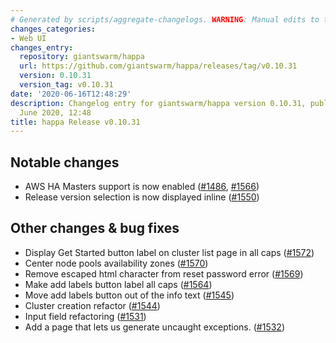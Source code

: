 ```yaml
---
# Generated by scripts/aggregate-changelogs. WARNING: Manual edits to this files will be overwritten.
changes_categories:
- Web UI
changes_entry:
  repository: giantswarm/happa
  url: https://github.com/giantswarm/happa/releases/tag/v0.10.31
  version: 0.10.31
  version_tag: v0.10.31
date: '2020-06-16T12:48:29'
description: Changelog entry for giantswarm/happa version 0.10.31, published on 16
  June 2020, 12:48
title: happa Release v0.10.31
---
```


## Notable changes

- AWS HA Masters support is now enabled ([#1486](https://github.com/giantswarm/happa/pull/1486), [#1566](https://github.com/giantswarm/happa/pull/1566))
- Release version selection is now displayed inline ([#1550](https://github.com/giantswarm/happa/pull/1550))

## Other changes & bug fixes

- Display Get Started button label on cluster list page in all caps ([#1572](https://github.com/giantswarm/happa/pull/1572))
- Center node pools availability zones ([#1570](https://github.com/giantswarm/happa/pull/1570))
- Remove escaped html character from reset password error ([#1569](https://github.com/giantswarm/happa/pull/1569))
- Make add labels button label all caps ([#1564](https://github.com/giantswarm/happa/pull/1564))
- Move add labels button out of the info text ([#1545](https://github.com/giantswarm/happa/pull/1545))
- Cluster creation refactor ([#1544](https://github.com/giantswarm/happa/pull/1544))
- Input field refactoring  ([#1531](https://github.com/giantswarm/happa/pull/1531))
- Add a page that lets us generate uncaught exceptions. ([#1532](https://github.com/giantswarm/happa/pull/1532))
